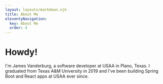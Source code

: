 ```yaml
---
layout: layouts/markdown.njk
title: About Me
eleventyNavigation:
  key: About Me
  order: 4
---
```


# Howdy!

I'm James Vanderburg, a software developer at USAA in Plano, Texas. I graduated from Texas A&M University in 2019 and I've been building Spring Boot and React apps at USAA ever since.
